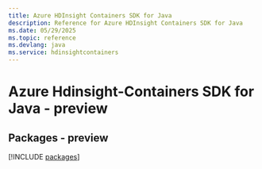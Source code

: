 ```yaml
---
title: Azure HDInsight Containers SDK for Java
description: Reference for Azure HDInsight Containers SDK for Java
ms.date: 05/29/2025
ms.topic: reference
ms.devlang: java
ms.service: hdinsightcontainers
---
```

# Azure Hdinsight-Containers SDK for Java - preview
## Packages - preview
[!INCLUDE [packages](hdinsight-containers-index.md)]